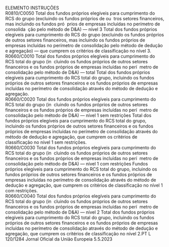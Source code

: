  
ELEMENTO  INSTRUÇÕES  
R0810/C0050  Total dos fundos próprios 
elegíveis para cumprimento 
do RCS do grupo (excluindo 
os fundos próprios de ou ­
tros setores financeiros, mas 
incluindo os fundos pró ­
prios de empresas incluídas 
no perímetro de consolida ­
ção pelo método de D&A) 
— nível 3  Total dos fundos próprios elegíveis para cumprimento do RCS do grupo (excluindo 
os fundos próprios de outros setores financeiros, mas incluindo os fundos próprios 
de empresas incluídas no perímetro de consolidação pelo método de dedução e 
agregação) — que cumprem os critérios de classificação no nível 3.  
R0660/C0010  Total dos fundos próprios 
elegíveis para cumprimento 
do RCS total do grupo (in ­
cluindo os fundos próprios 
de outros setores financeiros 
e os fundos próprios de 
empresas incluídas no perí ­
metro de consolidação pelo 
método de D&A) — total  Total dos fundos próprios elegíveis para cumprimento do RCS total do grupo, 
incluindo os fundos próprios de outros setores financeiros e os fundos próprios 
de empresas incluídas no perímetro de consolidação através do método de dedução 
e agregação.  
R0660/C0020  Total dos fundos próprios 
elegíveis para cumprimento 
do RCS total do grupo (in ­
cluindo os fundos próprios 
de outros setores financeiros 
e os fundos próprios de 
empresas incluídas no perí ­
metro de consolidação pelo 
método de D&A) — nível 1 
sem restrições  Total dos fundos próprios elegíveis para cumprimento do RCS total do grupo, 
incluindo os fundos próprios de outros setores financeiros e os fundos próprios 
de empresas incluídas no perímetro de consolidação através do método de dedução 
e agregação, que cumprem os critérios de classificação no nível 1 sem restrições.  
R0660/C0030  Total dos fundos próprios 
elegíveis para cumprimento 
do RCS total do grupo (in ­
cluindo os fundos próprios 
de outros setores financeiros 
e os fundos próprios de 
empresas incluídas no perí ­
metro de consolidação pelo 
método de D&A) — nível 1 
com restrições  Fundos próprios elegíveis para cumprimento do RCS total do grupo, incluindo os 
fundos próprios de outros setores financeiros e os fundos próprios de empresas 
incluídas no perímetro de consolidação através do método de dedução e agregação, 
que cumprem os critérios de classificação no nível 1 com restrições.  
R0660/C0040  Total dos fundos próprios 
elegíveis para cumprimento 
do RCS total do grupo (in ­
cluindo os fundos próprios 
de outros setores financeiros 
e os fundos próprios de 
empresas incluídas no perí ­
metro de consolidação pelo 
método de D&A) — nível 2  Total dos fundos próprios elegíveis para cumprimento do RCS total do grupo, 
incluindo os fundos próprios de outros setores financeiros e os fundos próprios 
de empresas incluídas no perímetro de consolidação através do método de dedução 
e agregação, que cumprem os critérios de classificação no nível 2.PT  L 120/1284 Jornal Oficial da União Europeia 5.5.2023
